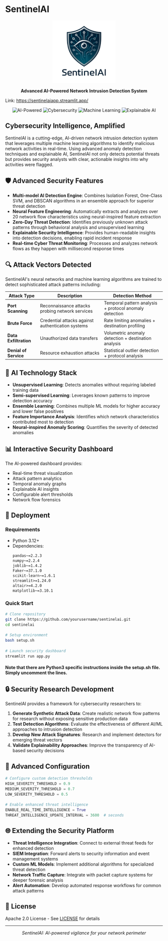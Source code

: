 # SentinelAI

<p align="center">
  <img src="sentinel_ai_logo.png" alt="SentinelAI Logo" width="200"/>
</p>

<p align="center">
  <b>Advanced AI-Powered Network Intrusion Detection System</b>
</p>

Link: https://sentinelaiapp.streamlit.app/

<p align="center">
  <img src="https://img.shields.io/badge/AI-Powered-blue?style=flat-square" alt="AI-Powered"/>
  <img src="https://img.shields.io/badge/Cybersecurity-Advanced-red?style=flat-square" alt="Cybersecurity"/>
  <img src="https://img.shields.io/badge/ML-Anomaly%20Detection-green?style=flat-square" alt="Machine Learning"/>
  <img src="https://img.shields.io/badge/XAI-Explainable%20AI-purple?style=flat-square" alt="Explainable AI"/>
</p>

## Cybersecurity Intelligence, Amplified

SentinelAI is a cutting-edge, AI-driven network intrusion detection system that leverages multiple machine learning algorithms to identify malicious network activities in real-time. Using advanced anomaly detection techniques and explainable AI, SentinelAI not only detects potential threats but provides security analysts with clear, actionable insights into why activities were flagged.

## 🛡️ Advanced Security Features

- **Multi-model AI Detection Engine**: Combines Isolation Forest, One-Class SVM, and DBSCAN algorithms in an ensemble approach for superior threat detection
- **Neural Feature Engineering**: Automatically extracts and analyzes over 20 network flow characteristics using neural-inspired feature extraction
- **Zero-Day Threat Detection**: Identifies previously unknown attack patterns through behavioral analysis and unsupervised learning
- **Explainable Security Intelligence**: Provides human-readable insights into detection decisions, enabling rapid incident response
- **Real-time Cyber Threat Monitoring**: Processes and analyzes network flows as they happen with millisecond response times

## 🔍 Attack Vectors Detected

SentinelAI's neural networks and machine learning algorithms are trained to detect sophisticated attack patterns including:

| Attack Type | Description | Detection Method |
|-------------|-------------|-----------------|
| **Port Scanning** | Reconnaissance attacks probing network services | Temporal pattern analysis + protocol anomaly detection |
| **Brute Force** | Credential attacks against authentication systems | Rate limiting anomalies + destination profiling |
| **Data Exfiltration** | Unauthorized data transfers | Volumetric anomaly detection + destination analysis |
| **Denial of Service** | Resource exhaustion attacks | Statistical outlier detection + protocol analysis |

## 🧠 AI Technology Stack

- **Unsupervised Learning**: Detects anomalies without requiring labeled training data
- **Semi-supervised Learning**: Leverages known patterns to improve detection accuracy
- **Ensemble Learning**: Combines multiple ML models for higher accuracy and lower false positives
- **Feature Importance Analysis**: Identifies which network characteristics contributed most to detection
- **Neural-inspired Anomaly Scoring**: Quantifies the severity of detected anomalies

## 📊 Interactive Security Dashboard

The AI-powered dashboard provides:

- Real-time threat visualization
- Attack pattern analytics
- Temporal anomaly graphs
- Explainable AI insights
- Configurable alert thresholds
- Network flow forensics

## 🚀 Deployment

### Requirements

- Python 3.12+
- Dependencies:
  ```
  pandas~=2.2.3
  numpy~=2.2.4
  joblib~=1.4.2
  Faker~=37.1.0
  scikit-learn~=1.6.1
  streamlit>=1.24.0
  altair>=4.2.0
  matplotlib~=3.10.1
  ```

### Quick Start

```bash
# Clone repository
git clone https://github.com/yourusername/sentinelai.git
cd sentinelai

# Setup environment
bash setup.sh

# Launch security dashboard
streamlit run app.py
```
#### Note that there are Python3 specific instructions inside the setup.sh file. Simply uncomment the lines.

## 🔒 Security Research Development

SentinelAI provides a framework for cybersecurity researchers to:

1. **Generate Synthetic Attack Data**: Create realistic network flow patterns for research without exposing sensitive production data
2. **Test Detection Algorithms**: Evaluate the effectiveness of different AI/ML approaches to intrusion detection
3. **Develop New Attack Signatures**: Research and implement detectors for emerging threat vectors
4. **Validate Explainability Approaches**: Improve the transparency of AI-based security decisions

## 🔧 Advanced Configuration

```python
# Configure custom detection thresholds
HIGH_SEVERITY_THRESHOLD = 0.9
MEDIUM_SEVERITY_THRESHOLD = 0.7
LOW_SEVERITY_THRESHOLD = 0.5

# Enable enhanced threat intelligence
ENABLE_REAL_TIME_INTELLIGENCE = True
THREAT_INTELLIGENCE_UPDATE_INTERVAL = 3600  # seconds
```

## 🌐 Extending the Security Platform

- **Threat Intelligence Integration**: Connect to external threat feeds for enhanced detection
- **SIEM Integration**: Forward alerts to security information and event management systems
- **Custom ML Models**: Implement additional algorithms for specialized threat detection
- **Network Traffic Capture**: Integrate with packet capture systems for deeper forensic analysis
- **Alert Automation**: Develop automated response workflows for common attack patterns

## 📜 License

Apache 2.0 License - See [LICENSE](LICENSE) for details

---

<p align="center">
  <i>SentinelAI: AI-powered vigilance for your network perimeter</i>
</p>
